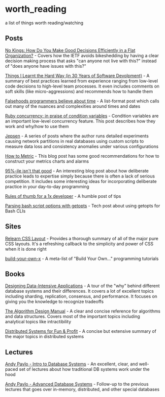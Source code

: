 # worth_reading
a list of things worth reading/watching

## Posts

[No Kings: How Do You Make Good Decisions Efficiently in a Flat Organization?](https://doist.com/blog/decision-making-flat-organization/) - Covers how the IETF avoids bikeshedding by having a clear decision making process that asks "can anyone not live with this?" instead of "does anyone have issues with this?"

[Things I Learnt the Hard Way (in 30 Years of Software Devolpment)](https://blog.juliobiason.net/thoughts/things-i-learnt-the-hard-way/) - A summary of best practices learned from experience ranging from low-level code decisions to high-level team processes. It even includes comments on soft skills (like micro-aggressions) and recommends how to handle them

[Falsehoods programmers believe about time](https://infiniteundo.com/post/25326999628/falsehoods-programmers-believe-about-time) - A list-format post which calls out many of the nuances and complexities around times and dates

[Ruby concurrency: in praise of condition variables](https://vaneyckt.io/posts/ruby_concurrency_in_praise_of_condition_variables/) - Condition variables are an important low-level concurrency feature. This post describes how they work and why/how to use them

[Jepsen](https://aphyr.com/tags/jepsen) - A series of posts where the author runs detailed experiments causing network partitions in real databases using custom scripts to measure data loss and consistency anomalies under various configurations

[How to Metric](https://medium.com/@djsmith42/how-to-metric-edafaf959fc7) - This blog post has some good recommendations for how to construct your metrics charts and alarms

[95%-ile isn't that good](https://danluu.com/p95-skill/) - An interesting blog post about how deliberate practice leads to expertise simply because there is often a lack of serious competition. It includes some interesting ideas for incorporating deliberate practice in your day-to-day programming

[Rules of thumb for a 1x developer](https://muldoon.cloud/programming/2020/04/17/programming-rules-thumb.html) - A humble post of tips

[Parsing bash script options with getopts](https://sookocheff.com/post/bash/parsing-bash-script-arguments-with-shopts/) - Tech post about using getopts for Bash CLIs

## Sites

[Relearn CSS Layout](https://every-layout.dev/) - Provides a thorough summary of all of the major pure CSS layouts. It's a refreshing callback to the simplicity and power of CSS when it is done right

[build-your-own-x](https://github.com/danistefanovic/build-your-own-x) - A meta-list of "Build Your Own..." programming tutorials

## Books

[Designing Data-Intensive Applications](https://dataintensive.net/) - A tour of the "why" behind different database systems and their differences. It covers a lot of excellent topics including sharding, replication, consensus, and performance. It focuses on giving you the knowledge to recognize tradeoffs

[The Algorithm Design Manual](http://www.algorist.com/) - A clear and concise reference for algorithms and data structures. Covers most of the important topics including analytical topics like intractibility

[Distributed Systems for Fun & Profit](http://book.mixu.net/distsys/) - A concise but extensive summary of the major topics in distributed systems

## Lectures

[Andy Pavlo - Intro to Database Systems](https://www.youtube.com/playlist?list=PLSE8ODhjZXjbohkNBWQs_otTrBTrjyohi) -  An excellent, clear, and well-paced set of lectures about how traditional DB systems work under the hood

[Andy Pavlo - Advanced Database Systems](https://www.youtube.com/playlist?list=PLSE8ODhjZXja7K1hjZ01UTVDnGQdx5v5U) - Follow-up to the previous lectures that goes over in-memory, distributed, and other special databases

